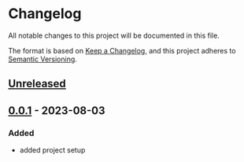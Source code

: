# Changelog

All notable changes to this project will be documented in this file.

The format is based on [Keep a Changelog](https://keepachangelog.com/en/1.0.0/),
and this project adheres to [Semantic Versioning](https://semver.org/spec/v2.0.0.html).

## [Unreleased]

## [0.0.1] - 2023-08-03

### Added

- added project setup

[unreleased]: https://github.com/neolution-ch/next-with-google-secrets/compare/0.0.1...HEAD
[0.0.1]: https://github.com/neolution-ch/next-with-google-secrets/releases/tag/0.0.1
